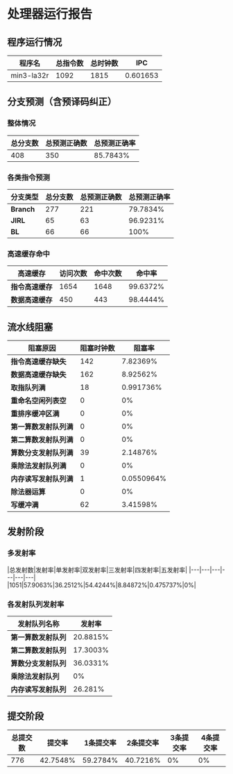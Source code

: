 # 处理器运行报告
## 程序运行情况
|程序名|总指令数|总时钟数|IPC|
|---|---|---|---|
|min3-la32r|1092|1815|0.601653|

## 分支预测（含预译码纠正）
### 整体情况
|总分支数|总预测正确数|总预测正确率|
|---|---|---|
|408|350|85.7843%|

### 各类指令预测
|分支类型|总分支数|总预测正确数|总预测正确率|
|---|---|---|---|
|**Branch**| 277 | 221 | 79.7834%|
|**JIRL**| 65 | 63 | 96.9231%|
|**BL**| 66 | 66 | 100%|

### 高速缓存命中
|高速缓存|访问次数|命中次数|命中率|
|---|---|---|---|
|**指令高速缓存**| 1654 | 1648 | 99.6372%|
|**数据高速缓存**| 450 | 443 | 98.4444%|
## 流水线阻塞
|阻塞原因|阻塞时钟数|阻塞率|
|---|---|---|
|**指令高速缓存缺失**| 142 | 7.82369%|
|**数据高速缓存缺失**| 162 | 8.92562%|
|**取指队列满**| 18 | 0.991736%|
|**重命名空闲列表空**|0 | 0%|
|**重排序缓冲区满**|0 | 0%|
|**第一算数发射队列满**|0 | 0%|
|**第二算数发射队列满**|0 | 0%|
|**算数分支发射队列满**|39 | 2.14876%|
|**乘除法发射队列满**|0 | 0%|
|**内存读写发射队列满**|1 | 0.0550964%|
|**除法器运算**|0 | 0%|
|**写缓冲满**|62 | 3.41598%|

## 发射阶段
### 多发射率
|总发射数|发射率|单发射率|双发射率|三发射率|四发射率|五发射率|
|---|---|---|---|---|---|
|1051|57.9063%|36.2512%|54.4244%|8.84872%|0.475737%|0%|

### 各发射队列发射率
|发射队列名称|发射率|
|---|---|
|**第一算数发射队列**|20.8815%|
|**第二算数发射队列**|17.3003%|
|**算数分支发射队列**|36.0331%|
|**乘除法发射队列**|0%|
|**内存读写发射队列**|26.281%|

## 提交阶段
|总提交数|提交率|1条提交率|2条提交率|3条提交率|4条提交率|
|---|---|---|---|---|---|
|776|42.7548%|59.2784%|40.7216%|0%|0%|
